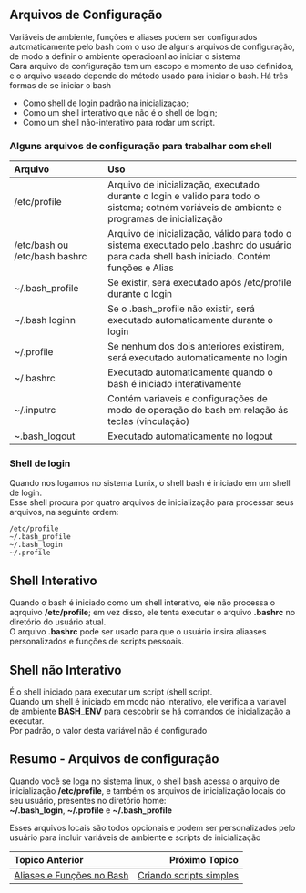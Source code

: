## Arquivos de Configuração

Variáveis de ambiente, funções e aliases podem ser configurados automaticamente pelo bash com o uso de alguns arquivos de configuração, de modo a definir o ambiente operacioanl ao iniciar o sistema   
Cara arquivo de configuração tem um escopo e momento de uso definidos, e o arquivo usaado depende do método usado para iniciar o bash. Há três formas de se iniciar o bash
- Como shell de login padrão na inicializaçao;   
- Como um shell interativo que não é o shell de login;   
- Como um shell não-interativo para rodar um script.  

### Alguns arquivos de configuração para trabalhar com shell

|Arquivo |Uso|  
|:---|:---|
|/etc/profile |Arquivo de inicialização, executado durante o login e valido para todo o sistema; cotném variáveis de ambiente e programas de inicialização|
|/etc/bash ou /etc/bash.bashrc|Arquivo de inicialização, válido para todo o sistema executado pelo .bashrc do usuário para cada shell bash iniciado. Contém funções e Alias|
|~/.bash_profile |Se existir, será executado após /etc/profile durante o login|
|~/.bash loginn |Se o .bash_profile não existir, será executado automaticamente durante o login|
|~/.profile |Se nenhum dos dois anteriores existirem, será executado automaticamente no login|
|~/.bashrc |Executado automaticamente quando o bash é iniciado interativamente|
|~/.inputrc |Contém variaveis e configurações de modo de operação do bash em relação ás teclas (vinculação)|
|~.bash_logout |Executado automaticamente no logout|

### Shell de login

Quando nos logamos no sistema Lunix, o shell bash é iniciado em um shell de login.  
Esse shell procura por quatro arquivos de inicialização para processar seus arquivos, na seguinte ordem:  
```
/etc/profile
~/.bash_profile
~/.bash_login
~/.profile
```
## Shell Interativo

Quando o bash é iniciado como um shell interativo, ele não processa o aqrquivo **/etc/profile**; em vez disso, ele tenta executar o arquivo **.bashrc** no diretório do usuário atual.  
O arquivo **.bashrc** pode ser usado para que o usuário insira aliaases personalizados e funções de scripts pessoais.  


## Shell não Interativo

É o shell iniciado para executar um script (shell script.  
Quando um shell é iniciado em modo não interativo, ele verifica a variavel de ambiente **BASH_ENV** para descobrir se há comandos de inicialização a executar.  
Por padrão, o valor desta variável não é configurado  

## Resumo - Arquivos de configuração


Quando você se loga no sistema linux, o shell bash acessa o arquivo de inicialização **/etc/profile**, e também os arquivos de inicialização locais do seu usuário, presentes no diretório home:  
**~/.bash_login**, **~/.profile** e **~/.bash_profile**  

Esses arquivos locais são todos opcionais e podem ser personalizados pelo usuário para incluir variáveis de ambiente e scripts de inicialização  

|Topico Anterior|Próximo Topico|
|:---|---:|
|[Aliases e Funções no Bash](Aliases.md) |[Criando scripts simples ](comandos_simples.md)|

